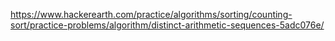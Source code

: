 https://www.hackerearth.com/practice/algorithms/sorting/counting-sort/practice-problems/algorithm/distinct-arithmetic-sequences-5adc076e/
